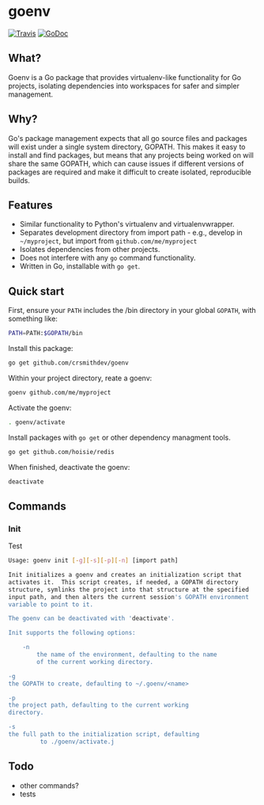# goenv

[![Travis](https://travis-ci.org/crsmithdev/goenv.svg?branch=master)](https://travis-ci.org/crsmithdev/goenv)
[![GoDoc](https://godoc.org/github.com/crsmithdev/goenv?status.svg)](https://godoc.org/github.com/crsmithdev/goenv)

## What?

Goenv is a Go package that provides virtualenv-like functionality for Go projects, isolating dependencies into workspaces for safer and simpler management.

## Why?

Go's package management expects that all go source files and packages will exist under a single system directory, GOPATH.  This makes it easy to install and find packages, but means that any  projects being worked on will share the same GOPATH, which can cause issues if different versions of packages are required and make it difficult to create isolated, reproducible builds.

## Features

- Similar functionality to Python's virtualenv and virtualenvwrapper.
- Separates development directory from import path - e.g., develop in `~/myproject`, but import from `github.com/me/myproject`
- Isolates dependencies from other projects.
- Does not interfere with any `go` command functionality.
- Written in Go, installable with `go get`.

## Quick start

First, ensure your `PATH` includes the /bin directory in your global `GOPATH`, with something like:

```bash
PATH=PATH:$GOPATH/bin
```

Install this package:

```bash
go get github.com/crsmithdev/goenv
```

Within your project directory, reate a goenv:

```bash
goenv github.com/me/myproject
```

Activate the goenv:

```bash
. goenv/activate
```

Install packages with `go get` or other dependency managment tools.

```bash
go get github.com/hoisie/redis
```

When finished, deactivate the goenv:

```bash
deactivate
```

## Commands

### Init

Test

```bash
Usage: goenv init [-g][-s][-p][-n] [import path]

Init initializes a goenv and creates an initialization script that
activates it.  This script creates, if needed, a GOPATH directory
structure, symlinks the project into that structure at the specified
input path, and then alters the current session's GOPATH environment
variable to point to it.

The goenv can be deactivated with 'deactivate'.

Init supports the following options:

    -n
        the name of the environment, defaulting to the name
        of the current working directory.

-g
the GOPATH to create, defaulting to ~/.goenv/<name>

-p
the project path, defaulting to the current working
directory.

-s
the full path to the initialization script, defaulting
         to ./goenv/activate.j
```



## Todo

- other commands?
- tests
